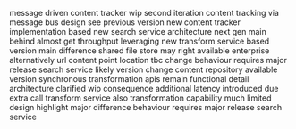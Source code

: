 message driven content tracker wip second iteration content tracking via message bus design see previous version new content tracker implementation based new search service architecture next gen main behind almost get throughput leveraging new transform service based version main difference shared file store may right available enterprise alternatively url content point location tbc change behaviour requires major release search service likely version change content repository available version synchronous transformation apis remain functional detail architecture clarified wip consequence additional latency introduced due extra call transform service also transformation capability much limited design highlight major difference behaviour requires major release search service